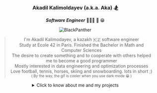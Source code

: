 <div align="center">

### Akadil Kalimoldayev (a.k.a. Aka) 🏂

***Software Engineer*** 👨🏼‍🏫 📝 😁 

![BlackPanther](https://github.com/Akadil/pictures/blob/main/t-challa-black-panther.gif)

> I'm Akadil Kalimodayev, a kazakh 🇰🇿 software engineer \
> Study at Ecole 42 in Paris. Finished the Bachelor in Math and Computer Sciences \
> The desire to create something and to cooperate with others helped me to become a good programmer \
> Mostly interested in data engineering and optimization processes  \
> Love football, tennis, horses, skiing and snowboarding. lots in short ;) \
> <small>( By the way, the gif is cooler when you use dark mode 😁 )</small>
<details>
<summary>Click to know about me and my projects</summary>

<div align="left">
  
- 🏫 As a 42 program, I am working on creating a virtual machine  
- 💻 On my side, I am learning the python packages
- 📚 In spare time I am reading books on creation something meaningful
- 📩 Contact me via insta: @akadilkalimoldayev or gmail: akadil.kalimoldayev@gmail.com

</div>
  
</details>
